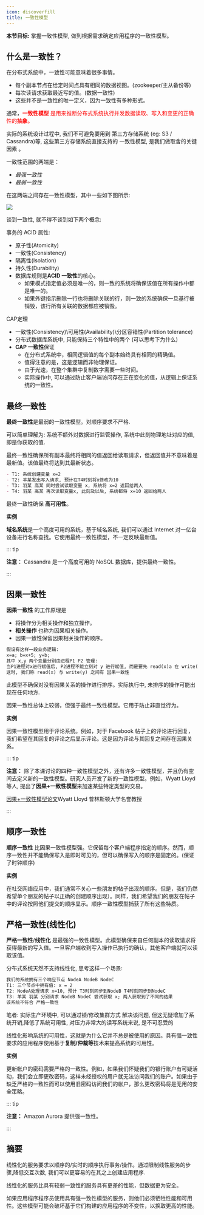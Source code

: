 ```yaml
---
icon: discoverfill
title: 一致性模型
---
```


**本节目标:** 掌握一致性模型, 做到根据需求确定应用程序的一致性模型。

## 什么是一致性？

在分布式系统中，一致性可能意味着很多事情。

- 每个副本节点在给定时间点具有相同的数据视图。(zookeeper/主从备份等)
- 每次读请求获取最近写的值。(数据一致性)
- 这些并不是一致性的唯一定义，因为一致性有多种形式。

通常，<font color=red>**一致性模型** 是用来推断分布式系统执行并发数据读取、写入和变更的正确性的**抽象**。</font>

实际的系统设计过程中, 我们不可避免要用到 第三方存储系统 (eg: S3 / Cassandra)等, 这些第三方存储系统直接支持的 一致性模型, 是我们做取舍的关键因素 。

一致性范围的两端是：

- *最强一致性*
- *最弱一致性*

在这两端之间存在一致性模型，其中一些如下图所示:

![](https://cdn.jsdelivr.net/gh/gaoxiang15125/BlogImage@master/1676041826763.png)

谈到一致性, 就不得不谈到如下两个概念:

事务的 ACID 属性:

- 原子性(Atomicity)
- 一致性(Consistency)
- 隔离性(Isolation)
- 持久性(Durability)
- 数据库规则是**ACID 一致性**的核心。
  - 如果模式指定值必须是唯一的，则一致的系统将确保该值在所有操作中都是唯一的。
  - 如果外键指示删除一行也将删除关联的行，则一致的系统确保一旦基行被销毁，该行所有关联的数据都应被销毁。

CAP定理 

- 一致性(Consistency)\可用性(Availability)\分区容错性(Partition tolerance)
- 分布式数据库系统中, 只能保持三个特性中的两个 (可以思考下为什么)
- **CAP 一致性**保证
  - 在分布式系统中，相同逻辑值的每个副本始终具有相同的精确值。
  - 值得注意的是，这是逻辑而非物理保证。
  - 由于光速，在整个集群中复制数字需要一些时间。
  - 实际操作中, 可以通过防止客户端访问存在正在变化的值，从逻辑上保证系统的一致性。

## 最终一致性

**最终一致性**是最弱的一致性模型。对顺序要求不严格.

可以简单理解为: 系统不额外对数据进行监管操作,  系统中此刻物理地址对应的值, 即是你获取的值.

最终一致性确保所有副本最终将相同的值返回给读取请求，但返回值并不意味着是最新值。该值最终将达到其最新状态。

```markdown
- T1: 系统创建变量 x=2
- T2: 羊某发出写入请求, 预计在T4时刻将x修改为10
- T3: 羽某 高某 同时尝试读取变量 x, 系统将 x=2 返回给两人
- T4: 羽某 高某 再次读取变量x, 此刻及以后, 系统都将 x=10 返回给两人
```

最终一致性确保 **高可用性**。

**实例**

**域名系统**是一个高度可用的系统，基于域名系统, 我们可以通过 Internet 对一亿台设备进行名称查找。它使用最终一致性模型，不一定反映最新值。

::: tip

**注意：**  Cassandra 是一个高度可用的 NoSQL 数据库，提供最终一致性。

:::

## 因果一致性

**因果一致性** 的工作原理是

- 将操作分为相关操作和独立操作。
- **相关操作** 也称为因果相关操作。
- 因果一致性保留因果相关操作的顺序。

```markdown
假设有这样一段业务逻辑:
x=a; b=x+5; y=b;
其中 x,y 两个变量分别由进程P1 P2 管理:
当P1进程对x进行赋值后, P2进程不能立刻对 y 进行赋值, 而是要先 read(x)a 在 write(y)b
这时, 我们称 read(x) 与 write(y) 之间有 因果一致性
```

此模型不确保对没有因果关系的操作进行排序。实际执行中, 未排序的操作可能出现在任何地方.

因果一致性总体上较弱，但强于最终一致性模型。它用于防止非直觉行为。

**实例**

因果一致性模型用于评论系统。例如，对于 Facebook 帖子上的评论进行回复，我们希望在其回复的评论之后显示评论。这是因为评论与其回复之间存在因果关系。

::: tip

**注意：** 除了本课讨论的四种一致性模型之外，还有许多一致性模型，并且仍有空间去定义新的一致性模型。研究人员开发了新的一致性模型。例如，Wyatt Lloyd 等人, 提出了**因果+一致性模型**来加速某些特定类型的交易。

[因果+一致性模型论文](https://www.cs.princeton.edu/~wlloyd/papers/cops-sosp11.pdf)Wyatt Lloyd 普林斯顿大学名誉教授

:::

## 顺序一致性

**顺序一致性** 比因果一致性模型强。它保留每个客户端程序指定的顺序。然而，顺序一致性并不能确保写入是即时可见的，但可以确保写入的顺序是固定的。(保证了时钟顺序)

**实例**

在社交网络应用中，我们通常不关心一些朋友的帖子出现的顺序。但是，我们仍然希望单个朋友的帖子以正确的创建顺序出现）。同样，我们希望我们的朋友在帖子中的评论按照他们提交的顺序显示。顺序一致性模型捕获了所有这些特质。

## 严格一致性(线性化)

**严格一致性**/**线性化** 是最强的一致性模型。此模型确保来自任何副本的读取请求将获得最新的写入值。一旦客户端收到写入操作已执行的确认，其他客户端就可以读取该值。

分布式系统天然不支持线性化, 思考这样一个场景:

```markdown
我们的系统拥有三个响应节点 NodeA NodeB NodeC
T1: 三个节点中拥有值: x = 2
T2: NodeA处理请求 x=10, 预计 T3时刻同步到NodeB T4时刻同步到NodeC
T3: 羊某 羽某 分别请求 NodeB NodeC 尝试获取 x; 两人获取到了不同的结果
该系统不符合 严格一致性
```

笔者: 实际生产环境中, 可以通过锁/修改集群方式 解决该问题, 但这无疑增加了系统开销,降低了系统可用性, 对压力非常大的读写系统来说, 是不可忍受的

线性化影响系统的可用性，这就是为什么它并不总是被使用的原因。具有强一致性要求的应用程序使用基于**复制/仲裁等**技术来提高系统的可用性。

**实例**

更新帐户的密码需要严格的一致性。例如，如果我们怀疑我们的银行账户有可疑活动，我们会立即更改密码，这样未经授权的用户就无法访问我们的账户。如果由于缺乏严格的一致性而可以使用旧密码访问我们的帐户，那么更改密码将是无用的安全策略。

::: tip

**注意：**  Amazon Aurora 提供强一致性。

:::

## 摘要

线性化的服务要求以顺序的/实时的顺序执行事务/操作。通过限制线性服务的步骤,降低交互次数, 我们可以更容易的在其之上创建应用程序.

线性化的服务比具有较弱一致性的服务具有更差的性能，但数据更为安全。

如果应用程序程序员使用具有强一致性模型的服务，则他们必须牺牲性能和可用性。这些模型可能会破坏基于它们构建的应用程序的不变性，以换取更高的性能。